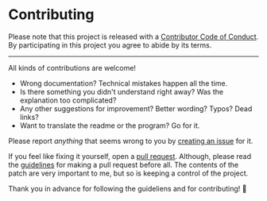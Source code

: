 # Contributing

Please note that this project is released with a
[Contributor Code of Conduct](CODE_OF_CONDUCT.md). By participating in this
project you agree to abide by its terms.

---

All kinds of contributions are welcome!

- Wrong documentation? Technical mistakes happen all the time.
- Is there something you didn't understand right away? Was the explanation too
  complicated?
- Any other suggestions for improvement? Better wording? Typos? Dead links?
- Want to translate the readme or the program? Go for it.

Please report _anything_ that seems wrong to you by
[creating an issue](https://github.com/AsleyR/ytdl-tgui/issues/new) for it.

If you feel like fixing it yourself, open a
[pull request](https://help.github.com/categories/collaborating-with-issues-and-pull-requests). Although, please read the [guidelines](PULL_REQUEST_TEMPLATE.md) for making a pull request before all. The contents of the patch are very important to me, but so is keeping a control of the project. 

Thank you in advance for following the guideliens and for contributing! 🎉
